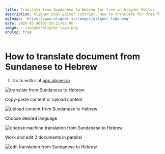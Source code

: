 ```yaml
---
title: Translate from Sundanese to Hebrew for free in Aligner Editor
description: Aligner Dual Editor Tutorial. How to translate for free from Sundanese to Hebrew. Aligner is multilingual document management platform. 
ogImage: "https://www.aligner.io/images/aligner-logo.png"
date: 2020-05-06T07:09:21+03:00
image: ../images/aligner-logo.png
onBlog: true
---
```


# How to translate document from Sundanese to Hebrew

1. Go to editor at [app.aligner.io](https://app.aligner.io "Aligner App web page")

![translate from Sundanese to Hebrew](../aligner-blank-editor.png "translate from Sundanese to Hebrew")

Copy-paste content or upload content

![upload content from Sundanese to Hebrew](../aligner-uploaded-document.png "upload content from Sundanese to Hebrew")

Choose desired language

![choose machine translation from Sundanese to Hebrew](../aligner-language-dropdown.png "choose machine translation from Sundanese to Hebrew")

Work and edit 2 documents in parallel

![edit translation from Sundanese to Hebrew](../aligner-double-sitded-editor.png "edit translation from Sundanese to Hebrew")

